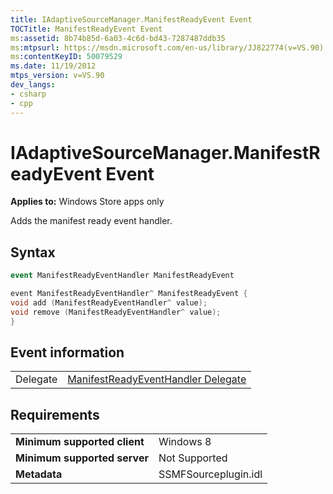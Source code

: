 ```yaml
---
title: IAdaptiveSourceManager.ManifestReadyEvent Event
TOCTitle: ManifestReadyEvent Event
ms:assetid: 8b74b85d-6a03-4c6d-bd43-7287487ddb35
ms:mtpsurl: https://msdn.microsoft.com/en-us/library/JJ822774(v=VS.90)
ms:contentKeyID: 50079529
ms.date: 11/19/2012
mtps_version: v=VS.90
dev_langs:
- csharp
- cpp
---
```


# IAdaptiveSourceManager.ManifestReadyEvent Event

**Applies to:** Windows Store apps only

Adds the manifest ready event handler.

## Syntax

```csharp
event ManifestReadyEventHandler ManifestReadyEvent
```

```cpp
event ManifestReadyEventHandler^ ManifestReadyEvent {
void add (ManifestReadyEventHandler^ value);
void remove (ManifestReadyEventHandler^ value);
}
```

## Event information

|||
|--- |--- |
|Delegate|[ManifestReadyEventHandler Delegate](manifestreadyeventhandler-delegate.md)|


## Requirements

|||
|--- |--- |
|**Minimum supported client**|Windows 8|
|**Minimum supported server**|Not Supported|
|**Metadata**|SSMFSourceplugin.idl|


